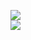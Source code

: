 [![](https://img.shields.io/badge/Made%20With-Github%20Spray-lightgrey.svg?style=for-the-badge&logo=github)](https://github.com/Annihil/github-spray#1368)  
[![](https://i.imgur.com/2DrTn0Z.gif)](https://github.com/Annihil/github-spray)